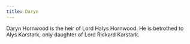 ```yaml
---
title: Daryn
---
```


Daryn Hornwood is the heir of Lord Halys Hornwood. He is betrothed to Alys Karstark, only daughter of Lord Rickard Karstark.


